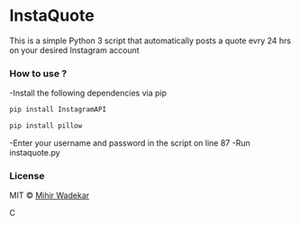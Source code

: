# InstaQuote
This is a simple Python 3 script that automatically posts a quote evry 24 hrs on your desired Instagram account

### How to use ?
-Install the following dependencies via pip
```bash
pip install InstagramAPI
```
```bash
pip install pillow
```
-Enter your username and password in the script on line 87
-Run instaquote.py

### License
MIT © [Mihir Wadekar](http://mihir.carrd.co)

C

